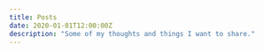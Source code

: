 ```yaml
---
title: Posts
date: 2020-01-01T12:00:00Z
description: "Some of my thoughts and things I want to share."
---
```

